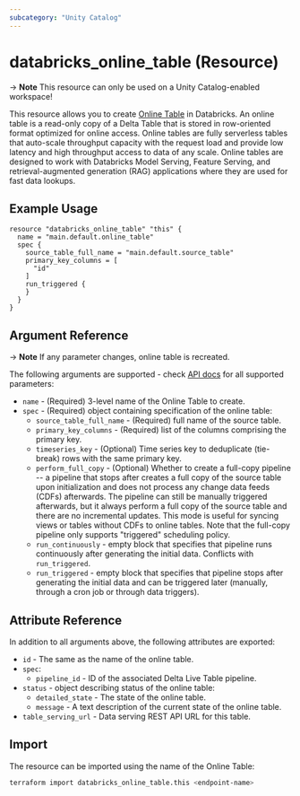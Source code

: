 ```yaml
---
subcategory: "Unity Catalog"
---
```

# databricks_online_table (Resource)


-> **Note** This resource can only be used on a Unity Catalog-enabled workspace!

This resource allows you to create [Online Table](https://docs.databricks.com/en/machine-learning/feature-store/online-tables.html) in Databricks.  An online table is a read-only copy of a Delta Table that is stored in row-oriented format optimized for online access. Online tables are fully serverless tables that auto-scale throughput capacity with the request load and provide low latency and high throughput access to data of any scale. Online tables are designed to work with Databricks Model Serving, Feature Serving, and retrieval-augmented generation (RAG) applications where they are used for fast data lookups.

## Example Usage

```hcl
resource "databricks_online_table" "this" {
  name = "main.default.online_table"
  spec {
    source_table_full_name = "main.default.source_table"
    primary_key_columns = [
      "id"
    ]
    run_triggered {
    }
  }
}
```

## Argument Reference

-> **Note** If any parameter changes, online table is recreated.


The following arguments are supported - check [API docs](https://docs.databricks.com/api/workspace/onlinetables/create) for all supported parameters:

* `name` - (Required) 3-level name of the Online Table to create.
* `spec` - (Required) object containing specification of the online table:
  * `source_table_full_name` - (Required) full name of the source table.
  * `primary_key_columns` - (Required) list of the columns comprising the primary key.
  * `timeseries_key` - (Optional) Time series key to deduplicate (tie-break) rows with the same primary key.
  * `perform_full_copy` - (Optional) Whether to create a full-copy pipeline -- a pipeline that stops after creates a full copy of the source table upon initialization and does not process any change data feeds (CDFs) afterwards. The pipeline can still be manually triggered afterwards, but it always perform a full copy of the source table and there are no incremental updates. This mode is useful for syncing views or tables without CDFs to online tables. Note that the full-copy pipeline only supports "triggered" scheduling policy.
  * `run_continuously` - empty block that specifies that pipeline runs continuously after generating the initial data.  Conflicts with `run_triggered`.
  * `run_triggered` - empty block that specifies that pipeline stops after generating the initial data and can be triggered later (manually, through a cron job or through data triggers).

## Attribute Reference

In addition to all arguments above, the following attributes are exported:

* `id` - The same as the name of the online table.
* `spec`:
  * `pipeline_id` - ID of the associated Delta Live Table pipeline.
* `status` - object describing status of the online table:
  * `detailed_state` - The state of the online table.
  * `message` - A text description of the current state of the online table.
* `table_serving_url` - Data serving REST API URL for this table.

## Import

The resource can be imported using the name of the Online Table:

```bash
terraform import databricks_online_table.this <endpoint-name>
```
